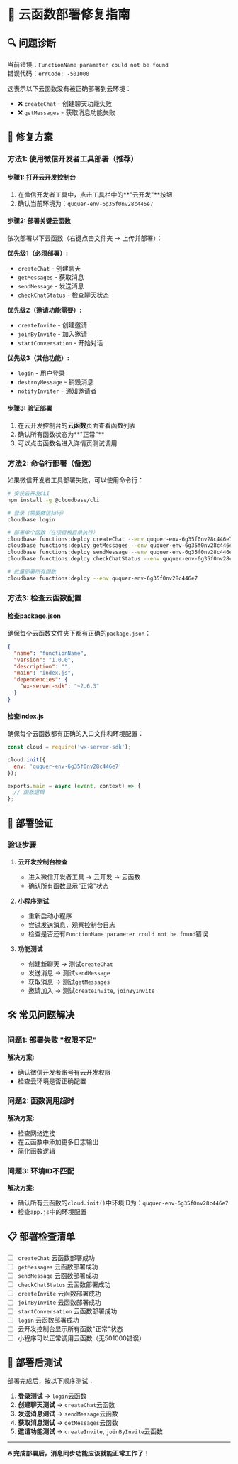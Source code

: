 # 🔧 云函数部署修复指南

## 🔍 问题诊断

当前错误：`FunctionName parameter could not be found`  
错误代码：`errCode: -501000`

这表示以下云函数没有被正确部署到云环境：
- ❌ `createChat` - 创建聊天功能失败
- ❌ `getMessages` - 获取消息功能失败

## 🚀 修复方案

### 方法1: 使用微信开发者工具部署（推荐）

#### 步骤1: 打开云开发控制台
1. 在微信开发者工具中，点击工具栏中的**"云开发"**按钮
2. 确认当前环境为：`ququer-env-6g35f0nv28c446e7`

#### 步骤2: 部署关键云函数
依次部署以下云函数（右键点击文件夹 → 上传并部署）：

**优先级1（必须部署）:**
- `createChat` - 创建聊天
- `getMessages` - 获取消息
- `sendMessage` - 发送消息
- `checkChatStatus` - 检查聊天状态

**优先级2（邀请功能需要）:**
- `createInvite` - 创建邀请
- `joinByInvite` - 加入邀请
- `startConversation` - 开始对话

**优先级3（其他功能）:**
- `login` - 用户登录
- `destroyMessage` - 销毁消息
- `notifyInviter` - 通知邀请者

#### 步骤3: 验证部署
1. 在云开发控制台的**云函数**页面查看函数列表
2. 确认所有函数状态为**"正常"**
3. 可以点击函数名进入详情页测试调用

### 方法2: 命令行部署（备选）

如果微信开发者工具部署失败，可以使用命令行：

```bash
# 安装云开发CLI
npm install -g @cloudbase/cli

# 登录（需要微信扫码）
cloudbase login

# 部署单个函数（在项目根目录执行）
cloudbase functions:deploy createChat --env ququer-env-6g35f0nv28c446e7
cloudbase functions:deploy getMessages --env ququer-env-6g35f0nv28c446e7
cloudbase functions:deploy sendMessage --env ququer-env-6g35f0nv28c446e7
cloudbase functions:deploy checkChatStatus --env ququer-env-6g35f0nv28c446e7

# 批量部署所有函数
cloudbase functions:deploy --env ququer-env-6g35f0nv28c446e7
```

### 方法3: 检查云函数配置

#### 检查package.json
确保每个云函数文件夹下都有正确的`package.json`：

```json
{
  "name": "functionName",
  "version": "1.0.0",
  "description": "",
  "main": "index.js",
  "dependencies": {
    "wx-server-sdk": "~2.6.3"
  }
}
```

#### 检查index.js
确保每个云函数都有正确的入口文件和环境配置：

```javascript
const cloud = require('wx-server-sdk');

cloud.init({
  env: 'ququer-env-6g35f0nv28c446e7'
});

exports.main = async (event, context) => {
  // 函数逻辑
};
```

## 🧪 部署验证

### 验证步骤
1. **云开发控制台检查**
   - 进入微信开发者工具 → 云开发 → 云函数
   - 确认所有函数显示"正常"状态

2. **小程序测试**
   - 重新启动小程序
   - 尝试发送消息，观察控制台日志
   - 检查是否还有`FunctionName parameter could not be found`错误

3. **功能测试**
   - 创建新聊天 → 测试`createChat`
   - 发送消息 → 测试`sendMessage`  
   - 获取消息 → 测试`getMessages`
   - 邀请加入 → 测试`createInvite`, `joinByInvite`

## 🛠️ 常见问题解决

### 问题1: 部署失败 "权限不足"
**解决方案:** 
- 确认微信开发者账号有云开发权限
- 检查云环境是否正确配置

### 问题2: 函数调用超时
**解决方案:**
- 检查网络连接
- 在云函数中添加更多日志输出
- 简化函数逻辑

### 问题3: 环境ID不匹配
**解决方案:**
- 确认所有云函数的`cloud.init()`中环境ID为：`ququer-env-6g35f0nv28c446e7`
- 检查`app.js`中的环境配置

## 📋 部署检查清单

- [ ] `createChat` 云函数部署成功
- [ ] `getMessages` 云函数部署成功  
- [ ] `sendMessage` 云函数部署成功
- [ ] `checkChatStatus` 云函数部署成功
- [ ] `createInvite` 云函数部署成功
- [ ] `joinByInvite` 云函数部署成功
- [ ] `startConversation` 云函数部署成功
- [ ] `login` 云函数部署成功
- [ ] 云开发控制台显示所有函数"正常"状态
- [ ] 小程序可以正常调用云函数（无501000错误）

## 🎯 部署后测试

部署完成后，按以下顺序测试：

1. **登录测试** → `login`云函数
2. **创建聊天测试** → `createChat`云函数  
3. **发送消息测试** → `sendMessage`云函数
4. **获取消息测试** → `getMessages`云函数
5. **邀请功能测试** → `createInvite`, `joinByInvite`云函数

---

**🔥 完成部署后，消息同步功能应该就能正常工作了！** 